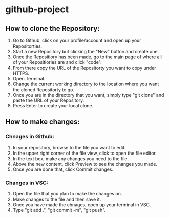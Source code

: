 # github-project

## How to clone the Repository:

1. Go to Github, click on your profile/account and open up your Repositorties.
2. Start a new Repository but clicking the "New" button and create one.
3. Once the Repositiory has been made, go to the main page of where all of your Repositiories are and click "code".
4. From there copy the URL of the Repositorty you want to copy under HTTPS.
5. Open Terminal.
6. Change the current working directory to the location where you want the cloned Repositorty to go.
7. Once you are in the directory that you want, simply type "git clone" and paste the URL of your Repository.
8. Press Enter to create your local clone.

## How to make changes:

### Chnages in Github:

1. In your repository, browse to the file you want to edit.
2. In the upper right corner of the file view, click to open the file editor.
3. In the text box, make any changes you need to the file.
4. Above the new content, click Preview to see the changes you made.
5. Once you are done that, click Commit changes.

### Changes in VSC:

1. Open the file that you plan to make the changes on.
2. Make changes to the file and then save it.
3. Once you have made the chnages, open up your terminal in VSC.
4. Type "git add .", "git commit -m", "git push".
